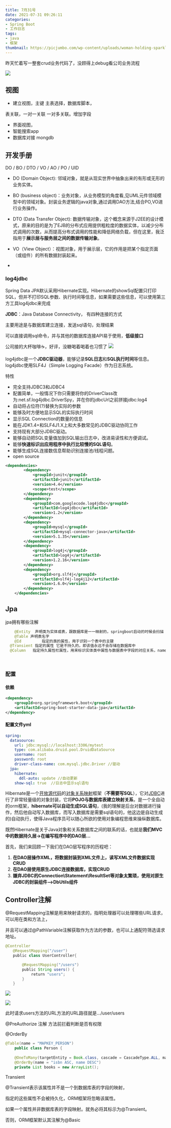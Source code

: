 ```yaml
---
title: 7月31号
date: 2021-07-31 09:26:11
categories: 
- Spring Boot
- 工作日志
tags:
- java
- 框架
thumbnail: https://picjumbo.com/wp-content/uploads/woman-holding-sparklers-in-hands-2210x1526.jpg
---
```


昨天忙着写一整套crud业务代码了，没顾得上debug看公司业务流程

![](https://tva1.sinaimg.cn/large/008i3skNgy1gt04a5t11rj31hc0u0n4j.jpg)



## 视图

- 建立视图，主键 主表选择，数据库脚本，

表关联，一对一关联 一对多关联。增加字段

- 界面视图，
- 智能搜索app
- 数据库对接 mongdb

## 开发手册

DO / BO / DTO / VO / AO / PO / UID

- DO (Domain Object): 邻域对象，就是从现实世界中抽象出来的有形或无形的业务实体。

- BO (business object)：业务对象，从业务模型的角度看,见UML元件领域模型中的领域对象。封装业务逻辑的java对象,通过调用DAO方法,结合PO,VO进行业务操作。
- DTO (Data Transfer Object): 数据传输对象，这个概念来源于J2EE的设计模式，原来的目的是为了EJB的分布式应用提供粗粒度的数据实体，以减少分布式调用的次数，从而提高分布式调用的性能和降低网络负载，但在这里，我泛指用于**展示层与服务层之间的数据传输对象**。
- VO（View Object）：视图对象，用于展示层，它的作用是把某个指定页面（或组件）的所有数据封装起来。
- 



### log4jdbc

Spring Data JPA默认采用Hibernate实现。Hibernate的showSql配置只打印SQL，但并不打印SQL参数、执行时间等信息，如果需要这些信息，可以使用第三方工具log4jdbc来完成

**JDBC**：Java Database Connectivity， 有四种连接的方式

主要用途是与数据库建立连接，发送sql语句，处理结果

可以直接调用sql命令，并与其他的数据库连接API易于使用，**低级接口**

公司接的大杯咖啡☕️，好评，没糖喝着喝着也习惯了
![](https://tva1.sinaimg.cn/large/008i3skNgy1gt047si7ppj30u0140dir.jpg)



log4jdbc是一个**JDBC驱动器**，能够记录**SQL日志**和**SQL执行时间**等信息。log4jdbc使用SLF4J（Simple Logging Facade）作为日志系统。

 特性

- 完全支持JDBC3和JDBC4
- 配置简单，一般情况下你只需要将你的DriverClass改为:net.sf.log4jdbc.DriverSpy，并在你的jdbcUrl之前拼接jdbc:log4
- 自动将占位符(?)替换为实际的参数
- 能够及时方便地显示SQL的实际执行时间
- 显示SQL Connection的数量的信息
- 能在JDK1.4+和SLF4J1.X上和大多数常见的JDBC驱动协同工作
- 支持现有大部分JDBC驱动。
- 能够自动把SQL变量值加到SQL输出日志中，改进易读性和方便调试。
- 能够**快速标识出应用程序中执行比较慢的SQL语句**。
- 能够生成SQL连接数信息帮助识别连接池/线程问题。
- open source



```xml
<dependencies>
        <dependency>
            <groupId>junit</groupId>
            <artifactId>junit</artifactId>
            <version>4.4</version>
            <scope>test</scope>
        </dependency>
        <dependency>
            <groupId>com.googlecode.log4jdbc</groupId>
            <artifactId>log4jdbc</artifactId>
            <version>1.2</version>
        </dependency>
        <dependency>
            <groupId>mysql</groupId>
            <artifactId>mysql-connector-java</artifactId>
            <version>5.1.35</version>
        </dependency>
        <dependency>
            <groupId>log4j</groupId>
            <artifactId>log4j</artifactId>
            <version>1.2.16</version>
        </dependency>
        <dependency>
            <groupId>org.slf4j</groupId>
            <artifactId>slf4j-log4j12</artifactId>
            <version>1.6.0</version>
        </dependency>
    </dependencies>
```

## Jpa

jpa拥有哪些注解

```java
	@Entity  声明类为实体或表，跟数据库是一一映射的，springboot启动的时候会扫描
	@Table 声明表名字
	@Id 		指定的类的属性，用于识别一个表中的主键
  @Transient 指定的属性 它是不持久的，即该值永远不会存储在数据库中
  @Column	指定持久属性栏属性，用来标识实体类中属性与数据表中字段的对应关系，name=数据库中表字段的名字
  
    
```



### 配置

#### 依赖

```xml
<dependency>
    <groupId>org.springframework.boot</groupId>
    <artifactId>spring-boot-starter-data-jpa</artifactId>
</dependency>

```

#### 配置文件yml

```yml
spring:
  datasource:
    url: jdbc:mysql://localhost:3306/mytest
    type: com.alibaba.druid.pool.DruidDataSource
    username: root
    password: root
    driver-class-name: com.mysql.jdbc.Driver //驱动
  jpa:
    hibernate:
      ddl-auto: update //自动更新
    show-sql: true  //日志中显示sql语句

```

Hibernate是一个[开放源代码](https://baike.baidu.com/item/开放源代码/114160)的[对象关系映射](https://baike.baidu.com/item/对象关系映射/311152)框架（**不需要写SQL**），它对[JDBC](https://baike.baidu.com/item/JDBC/485214)进行了非常轻量级的对象封装，它将**POJO与数据库表建立映射关系**，是一个全自动的orm框架，**hibernate可以自动生成SQL语句**，(我的理解是后台对数据进行操作，然后他自动写入数据库，而写入数据库是需要sql语句的，他这边是自动生成的)自动执行，使得Java程序员可以随心所欲的使用对象编程思维来操纵数据库。

既然Hibernate是关于Java对象和关系数据库之间的联系的话，也就是**我们MVC中的数据持久层->在编写程序中的DAO层...**

首先，我们来回顾一下我们在DAO层写程序的历程吧：

1. **在DAO层操作XML，将数据封装到XML文件上，读写XML文件数据实现CRUD**
2. **在DAO层使用原生JDBC连接数据库，实现CRUD**
3. **嫌弃JDBC的Connection\Statement\ResultSet等对象太繁琐，使用对原生JDBC的封装组件-->DbUtils组件**



## Controller注解

@RequestMapping注解是用来映射请求的，指明处理器可以处理哪些URL请求，可以用在类和方法上，

并且可以通过@PathVariable注解获取作为方法的参数，也可以上通配符筛选请求地址。

```java
@Controller
　　@RequestMapping("/user")
　　public class UserController{

    　　@RequestMapping("/users")
    　　public String users() {
        　　return "users";
    　　}
　　}
```



![](https://tva1.sinaimg.cn/large/008i3skNgy1gt063tpu55j30dh078wf8.jpg)



![](https://tva1.sinaimg.cn/large/008i3skNgy1gt0644n9ytj30x503r74d.jpg)





此时请求users方法的URL方法的URL路径就是.../user/users

@PreAuthorize 注解 方法前拦截判断是否有权限

@OrderBy 
```java
@Table(name = "MAPKEY_PERSON")
    public class Person {
 
    @OneToMany(targetEntity = Book.class, cascade = CascadeType.ALL, mappedBy = "person")
    @OrderBy(name = "isbn ASC, name DESC")
    private List books = new ArrayList();

```
Transient

@Transient表示该属性并不是一个到数据库表的字段的映射，

指定的这些属性不会被持久化，ORM框架将忽略该属性。

如果一个属性并非数据库表的字段映射。就务必将其标示为@Transient。

否则，ORM框架默认其注解为@Basic

